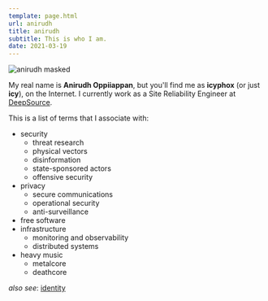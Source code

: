 ```yaml
---
template: page.html
url: anirudh
title: anirudh
subtitle: This is who I am.
date: 2021-03-19
---
```


![anirudh masked](https://x.icyphox.sh/anirudh-mask.jpeg)

My real name is **Anirudh Oppiiappan**, but you'll find me as
**icyphox** (or just **icy**), on the Internet. I currently work as a
Site Reliability Engineer at [DeepSource](https://deepsource.io).

This is a list of terms that I associate with:

- security
    - threat research
    - physical vectors
    - disinformation
    - state-sponsored actors
    - offensive security
- privacy
    - secure communications
    - operational security
    - anti-surveillance
- free software
- infrastructure
    - monitoring and observability
    - distributed systems
- heavy music
    - metalcore
    - deathcore


_also see_: [identity](/wiki/identity)
